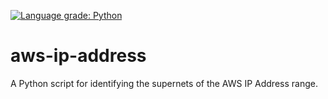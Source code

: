 [![Language grade: Python](https://img.shields.io/lgtm/grade/python/g/robinje/aws-ip-address.svg?logo=lgtm&logoWidth=18)](https://lgtm.com/projects/g/robinje/aws-ip-address/context:python)

# aws-ip-address
A Python script for identifying the supernets of the AWS IP Address range.
